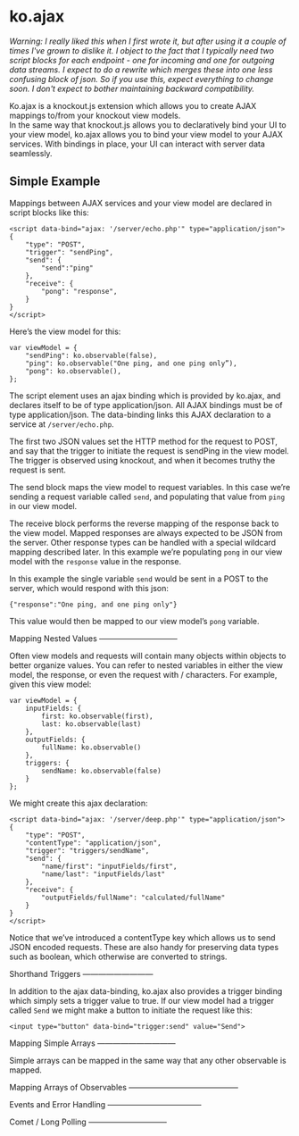 ko.ajax
=======

*Warning: I really liked this when I first wrote it, but after using it a couple of times I've grown to dislike
it.  I object to the fact that I typically need two script blocks for each endpoint - one for incoming and one
for outgoing data streams.  I expect to do a rewrite which merges these into one less confusing block of json.
So if you use this, expect everything to change soon.  I don't expect to bother maintaining backward 
compatibility.*

Ko.ajax is a knockout.js extension which allows you to create AJAX mappings to/from your knockout view models.  
In the same way that knockout.js allows you to declaratively bind your UI to your view model, ko.ajax allows 
you to bind your view model to your AJAX services.  With bindings in place, your UI can interact with server 
data seamlessly.

Simple Example
--------------

Mappings between AJAX services and your view model are declared in script blocks like this:

    <script data-bind="ajax: '/server/echo.php'" type="application/json">
    {
        "type": "POST",
        "trigger": "sendPing",
        "send": {
            "send":"ping"
        },
        "receive": {
            "pong": "response",
        }
    }
    </script>

Here’s the view model for this:

    var viewModel = {
        "sendPing": ko.observable(false),
        "ping": ko.observable("One ping, and one ping only”),
        "pong": ko.observable(),
    };

The script element uses an ajax binding which is provided by ko.ajax, and declares itself to be of type
application/json.  All AJAX bindings must be of type application/json.  The data-binding links this AJAX declaration
to a service at `/server/echo.php`.

The first two JSON values set the HTTP method for the request to POST, and say that the trigger to initiate the
request is sendPing in the view model.  The trigger is observed using knockout, and when it becomes truthy the
request is sent.

The send block maps the view model to request variables.  In this case we’re sending a request variable called `send`,
and populating that value from `ping` in our view model.

The receive block performs the reverse mapping of the response back to the view model.  Mapped responses are always
expected to be JSON from the server.  Other response types can be handled with a special wildcard mapping described
later.  In this example we’re populating `pong` in our view model with the `response` value in the response.

In this example the single variable `send` would be sent in a POST to the server, which would respond with this json:

    {"response":"One ping, and one ping only"}

This value would then be mapped to our view model’s `pong` variable.

Mapping Nested Values
——————————

Often view models and requests will contain many objects within objects to better organize values.  You can refer to
nested variables in either the view model, the response, or even the request with / characters.  For example, given
this view model:

    var viewModel = {
        inputFields: {
            first: ko.observable(first),
            last: ko.observable(last)
        },
        outputFields: {
            fullName: ko.observable()
        },
        triggers: {
            sendName: ko.observable(false)
        }
    };

We might create this ajax declaration:

    <script data-bind="ajax: '/server/deep.php'" type="application/json">
    {
        "type": "POST",
        "contentType": "application/json",
        "trigger": "triggers/sendName",
        "send": {
            "name/first": "inputFields/first",
            "name/last": "inputFields/last"
        },
        "receive": {
            "outputFields/fullName": "calculated/fullName"
        }
    }
    </script>

Notice that we’ve introduced a contentType key which allows us to send JSON encoded requests.  These are also handy
for preserving data types such as boolean, which otherwise are converted to strings.

Shorthand Triggers
—————————

In addition to the ajax data-binding, ko.ajax also provides a trigger binding which simply sets a trigger value to
true.  If our view model had a trigger called `Send` we might make a button to initiate the request like this:

    <input type="button" data-bind="trigger:send" value="Send">

Mapping Simple Arrays
——————————

Simple arrays can be mapped in the same way that any other observable is mapped.

Mapping Arrays of Observables
——————————————

Events and Error Handling
————————————

Comet / Long Polling
——————————


